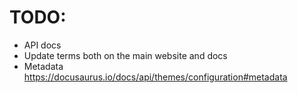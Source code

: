 # TODO:

- API docs
- Update terms both on the main website and docs
- Metadata https://docusaurus.io/docs/api/themes/configuration#metadata